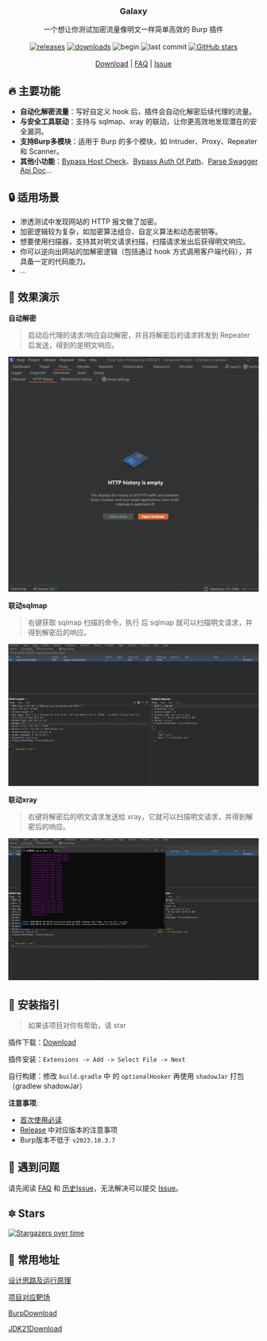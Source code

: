 <h3 align="center">Galaxy</h3>
<p align="center">
一个想让你测试加密流量像明文一样简单高效的 Burp 插件
<br>
<br>
<a href="https://github.com/outlaws-bai/Galaxy/releases"><img alt="releases" src="https://img.shields.io/github/release/outlaws-bai/Galaxy"/></a>
<a href="https://github.com/outlaws-bai/Galaxy/releases"><img alt="downloads" src="https://img.shields.io/github/downloads/outlaws-bai/Galaxy/total?color=orange"/></a>
<img alt="begin" src="https://img.shields.io/badge/begin-202406-green"/>
<img alt="last commit" src="https://img.shields.io/github/last-commit/outlaws-bai/Galaxy"/>
<a href="https://github.com/outlaws-bai/Galaxy/stargazers"><img alt="GitHub stars" src="https://img.shields.io/github/stars/outlaws-bai/Galaxy"/></a>
<br>
<br>
<a href="https://github.com/outlaws-bai/Galaxy/releases">Download</a> | 
<a href="https://github.com/outlaws-bai/Galaxy/wiki/FAQ">FAQ</a> | 
<a href="https://github.com/outlaws-bai/Galaxy/issues">Issue</a>
</p>

## 🔥 主要功能

- **自动化解密流量**：写好自定义 hook 后，插件会自动化解密后续代理的流量。
- **与安全工具联动**：支持与 sqlmap、xray 的联动，让你更高效地发现潜在的安全漏洞。
- **支持Burp多模块**：适用于 Burp 的多个模块，如 Intruder、Proxy、Repeater 和 Scanner。
- **其他小功能**：[Bypass Host Check](https://github.com/outlaws-bai/Galaxy/wiki/%E5%8A%9F%E8%83%BD%E8%AF%A6%E8%A7%A3#bypass-host-check)、[Bypass Auth Of Path](https://github.com/outlaws-bai/Galaxy/wiki/%E5%8A%9F%E8%83%BD%E8%AF%A6%E8%A7%A3#bypass-auth-of-path)、[Parse Swagger Api Doc](https://github.com/outlaws-bai/Galaxy/wiki/%E5%8A%9F%E8%83%BD%E8%AF%A6%E8%A7%A3#parse-swagger-api-doc)...

## 🔒 适用场景

- 渗透测试中发现网站的 HTTP 报文做了加密。
- 加密逻辑较为复杂，如加密算法组合、自定义算法和动态密钥等。
- 想要使用扫描器，支持其对明文请求扫描，扫描请求发出后获得明文响应。
- 你可以逆向出网站的加解密逻辑（包括通过 hook 方式调用客户端代码），并具备一定的代码能力。
- ...

## 🎥 效果演示

**自动解密**

> 启动后代理的请求/响应自动解密，并且将解密后的请求转发到 Repeater 后发送，得到的是明文响应。

![hook](https://raw.githubusercontent.com/outlaws-bai/picture/main/img/hook.gif)

**联动sqlmap**

> 右键获取 sqlmap 扫描的命令，执行 后 sqlmap 就可以扫描明文请求，并得到解密后的响应。

![linkage-sqlmap](https://raw.githubusercontent.com/outlaws-bai/picture/main/img/linkage-sqlmap.gif)

**联动xray**

> 右键将解密后的明文请求发送给 xray，它就可以扫描明文请求，并得到解密后的响应。

![linkage-xray](https://raw.githubusercontent.com/outlaws-bai/picture/main/img/linkage-xray.gif)

## 🚀 安装指引

> 如果该项目对你有帮助，请 star

插件下载：[Download](https://github.com/outlaws-bai/Galaxy/releases)

插件安装：`Extensions -> Add -> Select File -> Next`

自行构建：修改 `build.gradle` 中 的 `optionalHooker` 再使用 `shadowJar` 打包（gradlew shadowJar）

**注意事项**:

- [首次使用必读](https://github.com/outlaws-bai/Galaxy/wiki)
- [Release](https://github.com/outlaws-bai/Galaxy/releases) 中对应版本的注意事项
- Burp版本不低于 `v2023.10.3.7`

## 🐛 遇到问题

请先阅读 [FAQ](https://github.com/outlaws-bai/Galaxy/wiki/FAQ) 和 [历史Issue](https://github.com/outlaws-bai/Galaxy/issues?q=is%3Aissue)，无法解决可以提交 [Issue](https://github.com/outlaws-bai/Galaxy/issues)。

## 🔯 Stars

[![Stargazers over time](https://starchart.cc/outlaws-bai/Galaxy.svg?variant=adaptive)](https://starchart.cc/outlaws-bai/Galaxy)

## 🔗 常用地址

[设计思路及运行原理](https://xz.aliyun.com/t/15051)

[项目对应靶场](https://github.com/outlaws-bai/GalaxyDemo)

[BurpDownload](https://portswigger.net/burp/releases#professional)

[JDK21Download](https://docs.aws.amazon.com/corretto/latest/corretto-21-ug/downloads-list.html)
